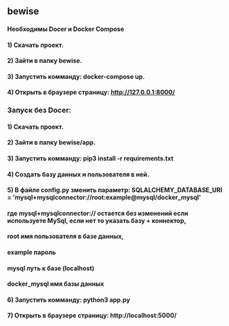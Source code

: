 ## bewise
#### Необходимы Docer и Docker Compose
#### 1) Скачать проект.
#### 2) Зайти в папку bewise.
#### 3) Запустить комманду: docker-compose up.
#### 4) Открыть в браузере страницу: http://127.0.0.1:8000/
###
###           Запуск без Docer:
#### 1) Скачать проект.
#### 2) Зайти в папку bewise/app.
#### 3) Запустить комманду: pip3 install -r requirements.txt
#### 4) Создать базу данных и пользователя в ней.
#### 5) В файле config.py зменить параметр:  SQLALCHEMY_DATABASE_URI = 'mysql+mysqlconnector://root:example@mysql/docker_mysql'
####    где mysql+mysqlconnector:// остается без изменений если используете MySql, если нет то указать базу + коннектор,
####    root имя пользователя в базе данных,
####    example пароль
####    mysql путь к базе (localhost)
####    docker_mysql имя базы данных
#### 6) Запустить комманду: python3 app.py
#### 7) Открыть в браузере страницу: http://localhost:5000/
